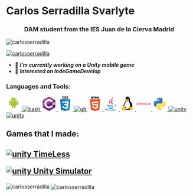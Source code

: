 # Carlos Serradilla Svarlyte
<h3 align="center">DAM student from the IES Juan de la Cierva Madrid</h3>

<p align="left"> <img src="https://komarev.com/ghpvc/?username=carlosserradilla&label=Profile%20views&color=0e75b6&style=flat" alt="carlosserradilla" /> </p>

<p align="left"> <a href="https://github.com/ryo-ma/github-profile-trophy"><img src="https://github-profile-trophy.vercel.app/?username=carlosserradilla" alt="carlosserradilla" /></a> </p>

- 🔭 ***I’m currently working on a Unity mobile game***
- 👾 ***Interested on IndeGameDevelop***

<h3 align="left">Languages and Tools:</h3>
<p align="left"> <a href="https://developer.android.com" target="_blank" rel="noreferrer"> <img src="https://raw.githubusercontent.com/devicons/devicon/master/icons/android/android-original-wordmark.svg" alt="android" width="40" height="40"/> </a> <a href="https://www.gnu.org/software/bash/" target="_blank" rel="noreferrer"> <img src="https://www.vectorlogo.zone/logos/gnu_bash/gnu_bash-icon.svg" alt="bash" width="40" height="40"/> </a> <a href="https://www.w3schools.com/cs/" target="_blank" rel="noreferrer"> <img src="https://raw.githubusercontent.com/devicons/devicon/master/icons/csharp/csharp-original.svg" alt="csharp" width="40" height="40"/> </a> <a href="https://www.w3schools.com/css/" target="_blank" rel="noreferrer"> <img src="https://raw.githubusercontent.com/devicons/devicon/master/icons/css3/css3-original-wordmark.svg" alt="css3" width="40" height="40"/> </a> <a href="https://git-scm.com/" target="_blank" rel="noreferrer"> <img src="https://www.vectorlogo.zone/logos/git-scm/git-scm-icon.svg" alt="git" width="40" height="40"/> </a> <a href="https://www.w3.org/html/" target="_blank" rel="noreferrer"> <img src="https://raw.githubusercontent.com/devicons/devicon/master/icons/html5/html5-original-wordmark.svg" alt="html5" width="40" height="40"/> </a> <a href="https://www.java.com" target="_blank" rel="noreferrer"> <img src="https://raw.githubusercontent.com/devicons/devicon/master/icons/java/java-original.svg" alt="java" width="40" height="40"/> </a> <a href="https://www.linux.org/" target="_blank" rel="noreferrer"> <img src="https://raw.githubusercontent.com/devicons/devicon/master/icons/linux/linux-original.svg" alt="linux" width="40" height="40"/> </a> <a href="https://www.oracle.com/" target="_blank" rel="noreferrer"> <img src="https://raw.githubusercontent.com/devicons/devicon/master/icons/oracle/oracle-original.svg" alt="oracle" width="40" height="40"/> </a> <a href="https://www.python.org" target="_blank" rel="noreferrer"> <img src="https://raw.githubusercontent.com/devicons/devicon/master/icons/python/python-original.svg" alt="python" width="40" height="40"/> </a> <a href="https://unity.com/" target="_blank" rel="noreferrer"> <img src="https://www.vectorlogo.zone/logos/unity3d/unity3d-icon.svg" alt="unity" width="40" height="40"/> </a>
<a href="https://godotengine.org/" target="_blank" rel="noreferrer"> <img src="https://upload.wikimedia.org/wikipedia/commons/thumb/6/6a/Godot_icon.svg/2048px-Godot_icon.svg.png" alt="unity" width="40" height="40"/> </a> </p>

## Games that I made:

<h2> <a href="https://carlos-ss.itch.io/timeless" target="_blank" rel="noreferrer"> <img src="https://img.itch.zone/aW1nLzEwOTE0OTA2LnBuZw==/315x250%23c/c788Pk.png" alt="unity" width="70" height="60"/> TimeLess</a>

<a href="https://carlos-ss.itch.io/unity-simulator"> <img src="https://img.itch.zone/aW1nLzE0MDU4MzQyLnBuZw==/315x250%23c/cBroq2.png" alt="unity" width="70" height="60"/> Unity Simulator</a> </h2>

<p><img align="left" src="https://github-readme-stats.vercel.app/api/top-langs?username=carlosserradilla&show_icons=true&locale=en&layout=compact" alt="carlosserradilla" /></p>

<p>&nbsp;<img align="center" src="https://github-readme-stats.vercel.app/api?username=carlosserradilla&show_icons=true&locale=en" alt="carlosserradilla" /></p>

<!--<p><img align="center" src="https://github-readme-streak-stats.herokuapp.com/?user=carlosserradilla&" alt="carlosserradilla" /></p>-->
